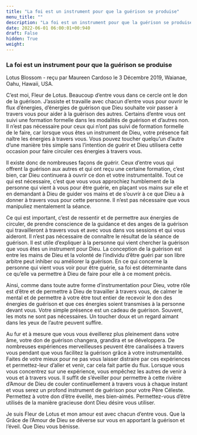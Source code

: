```yaml
---
title: "La foi est un instrument pour que la guérison se produise"
menu_title: ""
description: "La foi est un instrument pour que la guérison se produise"
date: 2022-06-01 06:00:01+00:940
draft: False
hidden: True
weight:
---
```

### La foi est un instrument pour que la guérison se produise

Lotus Blossom - reçu par Maureen Cardoso le 3 Décembre 2019, Waianae, Oahu, Hawaii, USA.

C’est moi, Fleur de Lotus. Beaucoup d’entre vous dans ce cercle ont le don de la guérison. J’assiste et travaille avec chacun d’entre vous pour ouvrir le flux d’énergies, d’énergies de guérison que Dieu souhaite voir passer à travers vous pour aider à la guérison des autres. Certains d’entre vous ont suivi une formation formelle dans les modalités de guérison et d’autres non. Il n’est pas nécessaire pour ceux qui n’ont pas suivi de formation formelle de le faire, car lorsque vous êtes un instrument de Dieu, votre présence fait naître les énergies à travers vous. Vous pouvez toucher quelqu’un d’autre d’une manière très simple sans l’intention de guérir et Dieu utilisera cette occasion pour faire circuler ces énergies à travers vous.

Il existe donc de nombreuses façons de guérir. Ceux d’entre vous qui offrent la guérison aux autres et qui ont reçu une certaine formation, c’est bien, car Dieu continuera à ouvrir ce don et votre instrumentalité. Tout ce qui est nécessaire, c’est que vous vous approchiez humblement de la personne qui vient à vous pour être guérie, en plaçant vos mains sur elle et en demandant à Dieu de guider vos mains et de s’ouvrir à ce que Dieu a à donner à travers vous pour cette personne. Il n’est pas nécessaire que vous manipuliez mentalement la séance.

Ce qui est important, c’est de ressentir et de permettre aux énergies de circuler, de prendre conscience de la guidance et des anges de la guérison qui travailleront à travers vous et avec vous dans vos sessions et qui vous aideront. Il n’est pas nécessaire de connaître le résultat de la séance de guérison. Il est utile d’expliquer à la personne qui vient chercher la guérison que vous êtes un instrument pour Dieu. La conception de la guérison est entre les mains de Dieu et la volonté de l’individu d’être guéri par son libre arbitre peut inhiber ou améliorer la guérison. En ce qui concerne la personne qui vient vous voir pour être guérie, sa foi est déterminante dans ce qu’elle va permettre à Dieu de faire pour elle à ce moment précis.

Ainsi, comme dans toute autre forme d’instrumentation pour Dieu, votre rôle est d’être et de permettre à Dieu de travailler à travers vous, de calmer le mental et de permettre à votre être tout entier de recevoir le don des énergies de guérison et que ces énergies soient transmises à la personne devant vous. Votre simple présence est un cadeau de guérison. Souvent, les mots ne sont pas nécessaires. Un toucher doux et un regard aimant dans les yeux de l’autre peuvent suffire.

Au fur et à mesure que vous vous éveillerez plus pleinement dans votre âme, votre don de guérison changera, grandira et se développera. De nombreuses expériences merveilleuses peuvent être canalisées à travers vous pendant que vous facilitez la guérison grâce à votre instrumentalité. Faites de votre mieux pour ne pas vous laisser distraire par ces expériences et permettez-leur d’aller et venir, car cela fait partie du flux. Lorsque vous vous concentrez sur une expérience, vous empêchez les autres de venir à vous et à travers vous. Il suffit de s’éveiller pour permettre à cette rivière d’Amour de Dieu de couler continuellement à travers vous à chaque instant et vous serez un profond instrument de guérison pour votre Père Céleste. Permettez à votre don d’être éveillé, mes bien-aimés. Permettez-vous d’être utilisés de la manière gracieuse dont Dieu désire vous utiliser.

Je suis Fleur de Lotus et mon amour est avec chacun d’entre vous. Que la Grâce de l’Amour de Dieu se déverse sur vous en apportant la guérison et l’éveil. Que Dieu vous bénisse.
